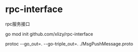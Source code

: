 # rpc-interface
rpc服务接口

go mod init github.com/xlizy/rpc-interface

protoc --go_out=. --go-triple_out=. ./MsgPushMessage.proto